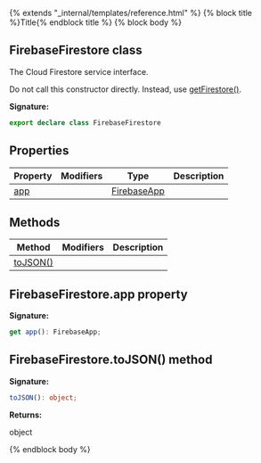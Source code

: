 {% extends "_internal/templates/reference.html" %}
{% block title %}Title{% endblock title %}
{% block body %}

## FirebaseFirestore class

The Cloud Firestore service interface.

Do not call this constructor directly. Instead, use [getFirestore()](./firestore_.md#getfirestore_function)<!-- -->.

<b>Signature:</b>

```typescript
export declare class FirebaseFirestore 
```

## Properties

|  Property | Modifiers | Type | Description |
|  --- | --- | --- | --- |
|  [app](./firestore_.firebasefirestore.md#firebasefirestoreapp_property) |  | [FirebaseApp](./app-types.firebaseapp.md#firebaseapp_interface) |  |

## Methods

|  Method | Modifiers | Description |
|  --- | --- | --- |
|  [toJSON()](./firestore_.firebasefirestore.md#firebasefirestoretojson_method) |  |  |

## FirebaseFirestore.app property

<b>Signature:</b>

```typescript
get app(): FirebaseApp;
```

## FirebaseFirestore.toJSON() method

<b>Signature:</b>

```typescript
toJSON(): object;
```
<b>Returns:</b>

object

{% endblock body %}
